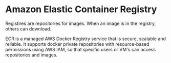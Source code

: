 # Amazon Elastic Container Registry

Registires are repositories for images. When an image is in the registry, others can download.

ECR is a managed AWS Docker Registry service that is secure, scalable and reliable. It supports docker private repositories with resource-based permissions using AWS IAM, so that specific users or VM's can access repositories and images.

